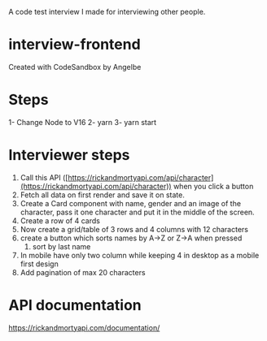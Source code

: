 A code test interview I made for interviewing other people.

# interview-frontend
Created with CodeSandbox by Angelbe

# Steps
1- Change Node to V16
2- yarn
3- yarn start

# Interviewer steps
1. Call this API ([https://rickandmortyapi.com/api/character](https://rickandmortyapi.com/api/character)) when you click a button
2. Fetch all data on first render and save it on state.
3. Create a Card component with name, gender and an image of the character, pass it one character and put it in the middle of the screen.
4. Create a row of 4 cards
5. Now create a grid/table of 3 rows and 4 columns with 12 characters
6. create a button which sorts names by A→Z or Z→A when pressed
    1. sort by last name
7. In mobile have only two column while keeping 4 in desktop as a mobile first design
8. Add pagination of max 20 characters

# API documentation
https://rickandmortyapi.com/documentation/
